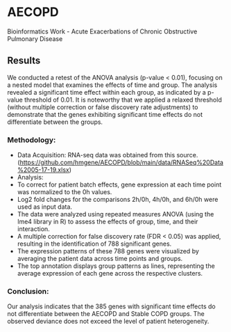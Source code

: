 # AECOPD
Bioinformatics Work - Acute Exacerbations of Chronic Obstructive Pulmonary Disease 

## Results
We conducted a retest of the ANOVA analysis (p-value < 0.01), focusing on a nested model that examines the effects of time and group. The analysis revealed a significant time effect within each group, as indicated by a p-value threshold of 0.01. It is noteworthy that we applied a relaxed threshold (without multiple correction or false discovery rate adjustments) to demonstrate that the genes exhibiting significant time effects do not differentiate between the groups.

### Methodology:
- Data Acquisition: RNA-seq data was obtained from this source. (https://github.com/hmgene/AECOPD/blob/main/data/RNASeq%20Data%2005-17-19.xlsx)
- Analysis:
 - To correct for patient batch effects, gene expression at each time point was normalized to the 0h values.
 - Log2 fold changes for the comparisons 2h/0h, 4h/0h, and 6h/0h were used as input data.
 - The data were analyzed using repeated measures ANOVA (using the lme4 library in R) to assess the effects of group, time, and their interaction.
 - A multiple correction for false discovery rate (FDR < 0.05) was applied, resulting in the identification of 788 significant genes.
 - The expression patterns of these 788 genes were visualized by averaging the patient data across time points and groups.
 - The top annotation displays group patterns as lines, representing the average expression of each gene across the respective clusters.

### Conclusion:
Our analysis indicates that the 385 genes with significant time effects do not differentiate between the AECOPD and Stable COPD groups. The observed deviance does not exceed the level of patient heterogeneity.

